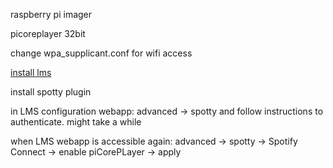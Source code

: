 raspberry pi imager

picoreplayer 32bit

change wpa_supplicant.conf for wifi access

[install lms](https://docs.picoreplayer.org/how-to/install_lms/)

install spotty plugin

in LMS configuration webapp: advanced -> spotty and follow instructions to authenticate. might take a while

when LMS webapp is accessible again: advanced -> spotty -> Spotify Connect -> enable piCorePLayer -> apply



